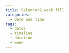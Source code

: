 ```yaml
---
title: Calendar2 week fill
categories:
  - Date and time
tags:
  - dates
  - timeline
  - duration
  - week
---
```

